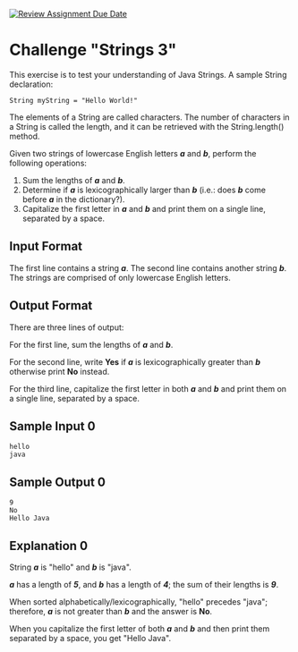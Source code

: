 [![Review Assignment Due Date](https://classroom.github.com/assets/deadline-readme-button-24ddc0f5d75046c5622901739e7c5dd533143b0c8e959d652212380cedb1ea36.svg)](https://classroom.github.com/a/S8-HIoDs)
# Challenge "Strings 3"

This exercise is to test your understanding of Java Strings. A sample String declaration:

```
String myString = "Hello World!"
```

The elements of a String are called characters. The number of characters in a String is called the length, 
and it can be retrieved with the String.length() method.

Given two strings of lowercase English letters **_a_** and **_b_**, perform the following operations:

1. Sum the lengths of **_a_** and **_b_**.
2. Determine if **_a_** is lexicographically larger than **_b_** (i.e.: does **_b_** come before **_a_** in the dictionary?).
3. Capitalize the first letter in **_a_** and **_b_** and print them on a single line, separated by a space.

## Input Format

The first line contains a string **_a_**. The second line contains another string **_b_**. 
The strings are comprised of only lowercase English letters.

## Output Format

There are three lines of output:

For the first line, sum the lengths of **_a_** and **_b_**.

For the second line, write **Yes** if **_a_** is lexicographically greater than **_b_** 
otherwise print **No** instead.

For the third line, capitalize the first letter in both **_a_** and **_b_** and print them on a 
single line, separated by a space.

## Sample Input 0

```
hello
java
```

## Sample Output 0

```
9
No
Hello Java
```

## Explanation 0

String **_a_** is "hello" and **_b_** is "java".

**_a_** has a length of **_5_**, and **_b_** has a length of **_4_**; the sum of their lengths is **_9_**.

When sorted alphabetically/lexicographically, "hello" precedes "java"; therefore, **_a_** is not greater than **_b_** and the answer is **No**.

When you capitalize the first letter of both **_a_** and **_b_** and then print them separated by a space, you get "Hello Java".